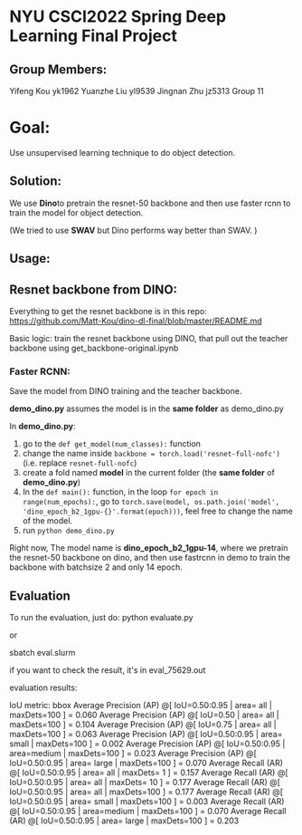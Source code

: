 # NYU CSCI2022 Spring Deep Learning Final Project

## Group Members:

Yifeng Kou yk1962
Yuanzhe Liu yl9539
Jingnan Zhu jz5313
Group 11



# Goal:

Use unsupervised learning technique to do object detection.

## Solution:

We use **Dino**to pretrain the resnet-50 backbone and then use faster rcnn to train the model for object detection.

(We tried to use **SWAV** but Dino performs way better than SWAV. ) 

## Usage:

## Resnet backbone from DINO:

Everything to get the resnet backbone is in this repo: https://github.com/Matt-Kou/dino-dl-final/blob/master/README.md

Basic logic: train the resnet backbone using DINO, that pull out the teacher backbone using get_backbone-original.ipynb 

### Faster RCNN:

Save the model from DINO training and the teacher backbone.

**demo_dino.py** assumes the model is in the **same folder** as demo_dino.py

In **demo_dino.py**:

1. go to the `def get_model(num_classes):` function
2. change the name inside `backbone = torch.load('resnet-full-nofc')` (i.e. replace `resnet-full-nofc`)
3. create a fold named **model** in the current folder (the **same folder** of **demo_dino.py**)
4. In the `def main():` function, in the loop `for epoch in range(num_epochs):`, go to `torch.save(model, os.path.join('model', 'dino_epoch_b2_1gpu-{}'.format(epoch)))`, feel free to change the name of the model.
5. run `python demo_dino.py`

Right now, The model name is **dino_epoch_b2_1gpu-14**, where we pretrain the resnet-50 backbone on dino, and then use fastrcnn in demo to train the backbone with batchsize 2 and only 14 epoch.

## Evaluation

To run the evaluation, just do:
python evaluate.py

or

sbatch eval.slurm

if you want to check the result, it's in eval_75629.out

evaluation results:

IoU metric: bbox
 Average Precision  (AP) @[ IoU=0.50:0.95 | area=   all | maxDets=100 ] = 0.060
 Average Precision  (AP) @[ IoU=0.50      | area=   all | maxDets=100 ] = 0.104
 Average Precision  (AP) @[ IoU=0.75      | area=   all | maxDets=100 ] = 0.063
 Average Precision  (AP) @[ IoU=0.50:0.95 | area= small | maxDets=100 ] = 0.002
 Average Precision  (AP) @[ IoU=0.50:0.95 | area=medium | maxDets=100 ] = 0.023
 Average Precision  (AP) @[ IoU=0.50:0.95 | area= large | maxDets=100 ] = 0.070
 Average Recall     (AR) @[ IoU=0.50:0.95 | area=   all | maxDets=  1 ] = 0.157
 Average Recall     (AR) @[ IoU=0.50:0.95 | area=   all | maxDets= 10 ] = 0.177
 Average Recall     (AR) @[ IoU=0.50:0.95 | area=   all | maxDets=100 ] = 0.177
 Average Recall     (AR) @[ IoU=0.50:0.95 | area= small | maxDets=100 ] = 0.003
 Average Recall     (AR) @[ IoU=0.50:0.95 | area=medium | maxDets=100 ] = 0.070
 Average Recall     (AR) @[ IoU=0.50:0.95 | area= large | maxDets=100 ] = 0.203